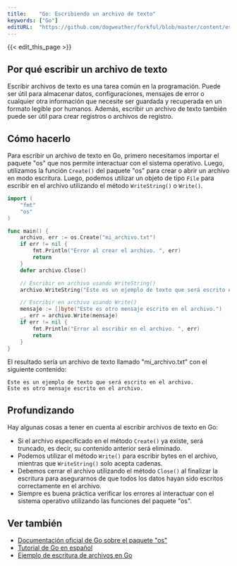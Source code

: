 ```yaml
---
title:    "Go: Escribiendo un archivo de texto"
keywords: ["Go"]
editURL:  "https://github.com/dogweather/forkful/blob/master/content/es/go/writing-a-text-file.md"
---
```


{{< edit_this_page >}}

## Por qué escribir un archivo de texto
Escribir archivos de texto es una tarea común en la programación. Puede ser útil para almacenar datos, configuraciones, mensajes de error o cualquier otra información que necesite ser guardada y recuperada en un formato legible por humanos. Además, escribir un archivo de texto también puede ser útil para crear registros o archivos de registro.

## Cómo hacerlo
Para escribir un archivo de texto en Go, primero necesitamos importar el paquete "os" que nos permite interactuar con el sistema operativo. Luego, utilizamos la función `Create()` del paquete "os" para crear o abrir un archivo en modo escritura. Luego, podemos utilizar un objeto de tipo `File` para escribir en el archivo utilizando el método `WriteString()` o `Write()`.

```Go
import (
    "fmt"
    "os"
)

func main() {
    archivo, err := os.Create("mi_archivo.txt")
    if err != nil {
        fmt.Println("Error al crear el archivo. ", err)
        return
    }
    defer archivo.Close()

    // Escribir en archivo usando WriteString()
    archivo.WriteString("Este es un ejemplo de texto que será escrito en el archivo.\n")

    // Escribir en archivo usando Write()
    mensaje := []byte("Este es otro mensaje escrito en el archivo.")
    _, err = archivo.Write(mensaje)
    if err != nil {
        fmt.Println("Error al escribir en el archivo. ", err)
        return
    }
}
```

El resultado sería un archivo de texto llamado "mi_archivo.txt" con el siguiente contenido:

```
Este es un ejemplo de texto que será escrito en el archivo.
Este es otro mensaje escrito en el archivo.
```

## Profundizando
Hay algunas cosas a tener en cuenta al escribir archivos de texto en Go:

- Si el archivo especificado en el método `Create()` ya existe, será truncado, es decir, su contenido anterior será eliminado.
- Podemos utilizar el método `Write()` para escribir bytes en el archivo, mientras que `WriteString()` solo acepta cadenas.
- Debemos cerrar el archivo utilizando el método `Close()` al finalizar la escritura para asegurarnos de que todos los datos hayan sido escritos correctamente en el archivo.
- Siempre es buena práctica verificar los errores al interactuar con el sistema operativo utilizando las funciones del paquete "os".

## Ver también
- [Documentación oficial de Go sobre el paquete "os"](https://golang.org/pkg/os/)
- [Tutorial de Go en español](https://www.golang-book.com/es/)
- [Ejemplo de escritura de archivos en Go](https://gobyexample.com/writing-files)